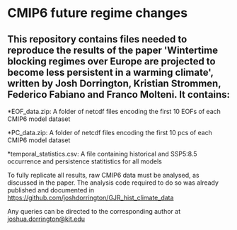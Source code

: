 # CMIP6 future regime changes

## This repository contains files needed to reproduce the results of the paper 'Wintertime blocking regimes over Europe are projected to become less persistent in a warming climate', written by Josh Dorrington, Kristian Strommen, Federico Fabiano and Franco Molteni. It contains:

*EOF_data.zip: A folder of netcdf files encoding the first 10 EOFs of each CMIP6 model dataset

*PC_data.zip: A folder of netcdf files encoding the first 10 pcs of each CMIP6 model dataset

*temporal_statistics.csv: A file containing historical and SSP5:8.5 occurrence and persistence statitistics for all models

To fully replicate all results, raw CMIP6 data must be analysed, as discussed in the paper. The analysis code required to do so was already published and documented in https://github.com/joshdorrington/GJR_hist_climate_data

Any queries can be directed to the corresponding author at joshua.dorrington@kit.edu
